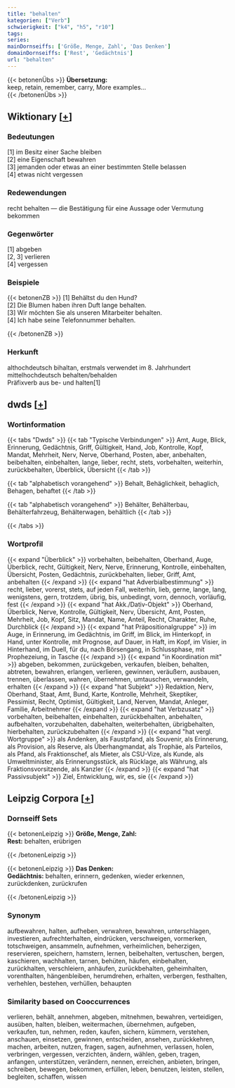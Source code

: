 ```yaml
---
title: "behalten"
kategorien: ["Verb"]
schwierigkeit: ["k4", "h5", "r10"]
tags:
series:
mainDornseiffs: ['Größe, Menge, Zahl', 'Das Denken']
domainDornseiffs: ['Rest', 'Gedächtnis']
url: "behalten"
---
```


{{< betonenÜbs >}}
**Übersetzung:**  
keep, retain, remember, carry, More examples...  
{{< /betonenÜbs >}}

## Wiktionary [[+](https://de.wiktionary.org/wiki/behalten)]

### Bedeutungen
[1] im Besitz einer Sache bleiben  
[2] eine Eigenschaft bewahren  
[3] jemanden oder etwas an einer bestimmten Stelle belassen  
[4] etwas nicht vergessen  

### Redewendungen
recht behalten — die Bestätigung für eine Aussage oder Vermutung bekommen  

### Gegenwörter
[1] abgeben  
[2, 3] verlieren  
[4] vergessen  

### Beispiele
{{< betonenZB >}}
[1] Behältst du den Hund?  
[2] Die Blumen haben ihren Duft lange behalten.  
[3] Wir möchten Sie als unseren Mitarbeiter behalten.  
[4] Ich habe seine Telefonnummer behalten.  

{{< /betonenZB >}}
### Herkunft
althochdeutsch bihaltan, erstmals verwendet im 8. Jahrhundert  
mittelhochdeutsch behalten/behalden  
Präfixverb aus be- und halten[1]  



## dwds [[+](https://www.dwds.de/wb/behalten)]

### Wortinformation
{{< tabs "Dwds" >}}
{{< tab "Typische Verbindungen" >}}
Amt, Auge, Blick, Erinnerung, Gedächtnis, Griff, Gültigkeit, Hand, Job, Kontrolle, Kopf, Mandat, Mehrheit, Nerv, Nerve, Oberhand, Posten, aber, anbehalten, beibehalten, einbehalten, lange, lieber, recht, stets, vorbehalten, weiterhin, zurückbehalten, Überblick, Übersicht
{{< /tab >}}

{{< tab "alphabetisch vorangehend" >}}
Behalt, Behäglichkeit, behaglich, Behagen, behaftet
{{< /tab >}}

{{< tab "alphabetisch vorangehend" >}}
Behälter, Behälterbau, Behälterfahrzeug, Behälterwagen, behältlich
{{< /tab >}}

{{< /tabs >}}

### Wortprofil
{{< expand "Überblick" >}} vorbehalten, beibehalten, Oberhand, Auge, Überblick, recht, Gültigkeit, Nerv, Nerve, Erinnerung, Kontrolle, einbehalten, Übersicht, Posten, Gedächtnis, zurückbehalten, lieber, Griff, Amt, anbehalten {{< /expand >}}
{{< expand "hat Adverbialbestimmung" >}} recht, lieber, vorerst, stets, auf jeden Fall, weiterhin, lieb, gerne, lange, lang, wenigstens, gern, trotzdem, übrig, bis, unbedingt, vorn, dennoch, vorläufig, fest {{< /expand >}}
{{< expand "hat Akk./Dativ-Objekt" >}} Oberhand, Überblick, Nerve, Kontrolle, Gültigkeit, Nerv, Übersicht, Amt, Posten, Mehrheit, Job, Kopf, Sitz, Mandat, Name, Anteil, Recht, Charakter, Ruhe, Durchblick {{< /expand >}}
{{< expand "hat Präpositionalgruppe" >}} im Auge, in Erinnerung, im Gedächtnis, im Griff, im Blick, im Hinterkopf, in Hand, unter Kontrolle, mit Prognose, auf Dauer, in Haft, im Kopf, im Visier, in Hinterhand, im Duell, für du, nach Börsengang, in Schlussphase, mit Prophezeiung, in Tasche {{< /expand >}}
{{< expand "in Koordination mit" >}} abgeben, bekommen, zurückgeben, verkaufen, bleiben, behalten, abtreten, bewahren, erlangen, verlieren, gewinnen, veräußern, ausbauen, trennen, überlassen, wahren, übernehmen, umtauschen, verwandeln, erhalten {{< /expand >}}
{{< expand "hat Subjekt" >}} Redaktion, Nerv, Oberhand, Staat, Amt, Bund, Karte, Kontrolle, Mehrheit, Skeptiker, Pessimist, Recht, Optimist, Gültigkeit, Land, Nerven, Mandat, Anleger, Familie, Arbeitnehmer {{< /expand >}}
{{< expand "hat Verbzusatz" >}} vorbehalten, beibehalten, einbehalten, zurückbehalten, anbehalten, aufbehalten, vorzubehalten, dabehalten, weiterbehalten, übrigbehalten, hierbehalten, zurückzubehalten {{< /expand >}}
{{< expand "hat vergl. Wortgruppe" >}} als Andenken, als Faustpfand, als Souvenir, als Erinnerung, als Provision, als Reserve, als Überhangmandat, als Trophäe, als Parteilos, als Pfand, als Fraktionschef, als Mieter, als CSU-Vize, als Kunde, als Umweltminister, als Erinnerungsstück, als Rücklage, als Währung, als Fraktionsvorsitzende, als Kanzler {{< /expand >}}
{{< expand "hat Passivsubjekt" >}} Ziel, Entwicklung, wir, es, sie {{< /expand >}}

## Leipzig Corpora [[+](https://corpora.uni-leipzig.de/en/res?word=behalten&corpusId=deu_newscrawl-public_2018)]

### Dornseiff Sets
{{< betonenLeipzig >}}
**Größe, Menge, Zahl:**  
**Rest:** behalten, erübrigen  

{{< /betonenLeipzig >}}


{{< betonenLeipzig >}}
**Das Denken:**  
**Gedächtnis:** behalten, erinnern, gedenken, wieder erkennen, zurückdenken, zurückrufen  

{{< /betonenLeipzig >}}

### Synonym
aufbewahren, halten, aufheben, verwahren, bewahren, unterschlagen, investieren, aufrechterhalten, eindrücken, verschweigen, vormerken, totschweigen, ansammeln, aufnehmen, verheimlichen, beherzigen, reservieren, speichern, hamstern, lernen, beibehalten, vertuschen, bergen, kaschieren, wachhalten, tarnen, behüten, häufen, einbehalten, zurückhalten, verschleiern, anhäufen, zurückbehalten, geheimhalten, vorenthalten, hängenbleiben, herumdrehen, erhalten, verbergen, festhalten, verhehlen, bestehen, verhüllen, behaupten


### Similarity based on Cooccurrences
verlieren, behält, annehmen, abgeben, mitnehmen, bewahren, verteidigen, ausüben, halten, bleiben, weitermachen, übernehmen, aufgeben, verkaufen, tun, nehmen, reden, kaufen, sichern, kümmern, verstehen, anschauen, einsetzen, gewinnen, entscheiden, ansehen, zurückkehren, machen, arbeiten, nutzen, fragen, sagen, aufnehmen, verlassen, holen, verbringen, vergessen, verzichten, ändern, wählen, geben, tragen, anfangen, unterstützen, verändern, nennen, erreichen, anbieten, bringen, schreiben, bewegen, bekommen, erfüllen, leben, benutzen, leisten, stellen, begleiten, schaffen, wissen

